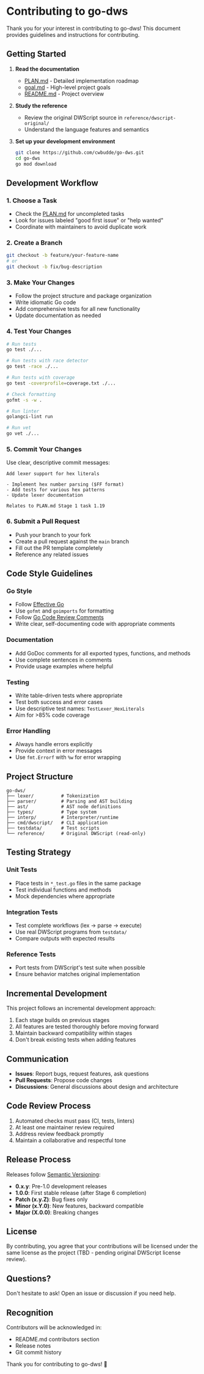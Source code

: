 # Contributing to go-dws

Thank you for your interest in contributing to go-dws! This document provides guidelines and instructions for contributing.

## Getting Started

1. **Read the documentation**
   - [PLAN.md](PLAN.md) - Detailed implementation roadmap
   - [goal.md](goal.md) - High-level project goals
   - [README.md](README.md) - Project overview

2. **Study the reference**
   - Review the original DWScript source in `reference/dwscript-original/`
   - Understand the language features and semantics

3. **Set up your development environment**
   ```bash
   git clone https://github.com/cwbudde/go-dws.git
   cd go-dws
   go mod download
   ```

## Development Workflow

### 1. Choose a Task

- Check the [PLAN.md](PLAN.md) for uncompleted tasks
- Look for issues labeled "good first issue" or "help wanted"
- Coordinate with maintainers to avoid duplicate work

### 2. Create a Branch

```bash
git checkout -b feature/your-feature-name
# or
git checkout -b fix/bug-description
```

### 3. Make Your Changes

- Follow the project structure and package organization
- Write idiomatic Go code
- Add comprehensive tests for all new functionality
- Update documentation as needed

### 4. Test Your Changes

```bash
# Run tests
go test ./...

# Run tests with race detector
go test -race ./...

# Run tests with coverage
go test -coverprofile=coverage.txt ./...

# Check formatting
gofmt -s -w .

# Run linter
golangci-lint run

# Run vet
go vet ./...
```

### 5. Commit Your Changes

Use clear, descriptive commit messages:

```
Add lexer support for hex literals

- Implement hex number parsing ($FF format)
- Add tests for various hex patterns
- Update lexer documentation

Relates to PLAN.md Stage 1 task 1.19
```

### 6. Submit a Pull Request

- Push your branch to your fork
- Create a pull request against the `main` branch
- Fill out the PR template completely
- Reference any related issues

## Code Style Guidelines

### Go Style

- Follow [Effective Go](https://golang.org/doc/effective_go.html)
- Use `gofmt` and `goimports` for formatting
- Follow [Go Code Review Comments](https://github.com/golang/go/wiki/CodeReviewComments)
- Write clear, self-documenting code with appropriate comments

### Documentation

- Add GoDoc comments for all exported types, functions, and methods
- Use complete sentences in comments
- Provide usage examples where helpful

### Testing

- Write table-driven tests where appropriate
- Test both success and error cases
- Use descriptive test names: `TestLexer_HexLiterals`
- Aim for >85% code coverage

### Error Handling

- Always handle errors explicitly
- Provide context in error messages
- Use `fmt.Errorf` with `%w` for error wrapping

## Project Structure

```
go-dws/
├── lexer/          # Tokenization
├── parser/         # Parsing and AST building
├── ast/            # AST node definitions
├── types/          # Type system
├── interp/         # Interpreter/runtime
├── cmd/dwscript/   # CLI application
├── testdata/       # Test scripts
└── reference/      # Original DWScript (read-only)
```

## Testing Strategy

### Unit Tests

- Place tests in `*_test.go` files in the same package
- Test individual functions and methods
- Mock dependencies where appropriate

### Integration Tests

- Test complete workflows (lex → parse → execute)
- Use real DWScript programs from `testdata/`
- Compare outputs with expected results

### Reference Tests

- Port tests from DWScript's test suite when possible
- Ensure behavior matches original implementation

## Incremental Development

This project follows an incremental development approach:

1. Each stage builds on previous stages
2. All features are tested thoroughly before moving forward
3. Maintain backward compatibility within stages
4. Don't break existing tests when adding features

## Communication

- **Issues**: Report bugs, request features, ask questions
- **Pull Requests**: Propose code changes
- **Discussions**: General discussions about design and architecture

## Code Review Process

1. Automated checks must pass (CI, tests, linters)
2. At least one maintainer review required
3. Address review feedback promptly
4. Maintain a collaborative and respectful tone

## Release Process

Releases follow [Semantic Versioning](https://semver.org/):

- **0.x.y**: Pre-1.0 development releases
- **1.0.0**: First stable release (after Stage 6 completion)
- **Patch (x.y.Z)**: Bug fixes only
- **Minor (x.Y.0)**: New features, backward compatible
- **Major (X.0.0)**: Breaking changes

## License

By contributing, you agree that your contributions will be licensed under the same license as the project (TBD - pending original DWScript license review).

## Questions?

Don't hesitate to ask! Open an issue or discussion if you need help.

## Recognition

Contributors will be acknowledged in:
- README.md contributors section
- Release notes
- Git commit history

Thank you for contributing to go-dws! 🎉
